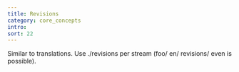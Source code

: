 ```yaml
---
title: Revisions
category: core_concepts
intro: 
sort: 22
---
```


Similar to translations. Use ./revisions per stream (foo/ en/ revisions/ even is possible).

